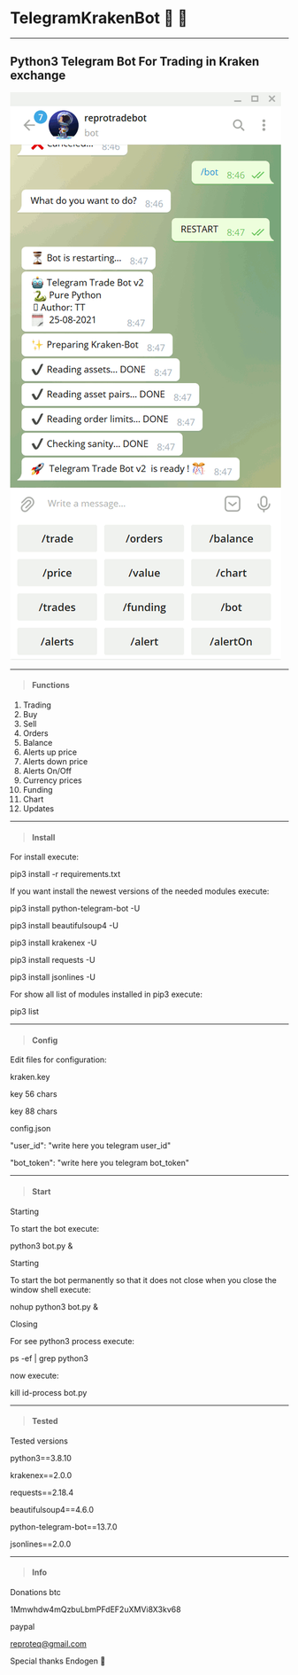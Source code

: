# TelegramKrakenBot   🤖 💱
---
## Python3 Telegram Bot For Trading in Kraken exchange

![alt tag](https://github.com/reproteq/TelegramKrakenBot/blob/main/TelegramKrakenBot.gif) 

---

> #### Functions

1. Trading
2. Buy
3. Sell
4. Orders 
5. Balance
6. Alerts up price 
7. Alerts down price 
8. Alerts On/Off
9. Currency prices 
10. Funding 
11. Chart 
12. Updates

---
> #### Install
For install execute:

pip3 install -r requirements.txt


If you want install the newest versions of the needed modules execute:

pip3 install python-telegram-bot -U

pip3 install beautifulsoup4 -U

pip3 install krakenex -U

pip3 install requests -U

pip3 install jsonlines -U

For show all list of modules installed in pip3 execute:

pip3 list


---
> #### Config

Edit files for configuration:

kraken.key

key 56 chars

key 88 chars




config.json

"user_id": "write here you telegram user_id"

"bot_token": "write here you telegram bot_token"


---
> #### Start

Starting

To start the bot execute:

python3 bot.py &



Starting

To start the bot permanently so that it does not close when you close the window shell execute:

nohup python3 bot.py &



Closing

For see python3 process execute:

ps -ef | grep python3

now execute:

kill id-process bot.py


---
> #### Tested

Tested versions

python3==3.8.10

krakenex==2.0.0

requests==2.18.4

beautifulsoup4==4.6.0

python-telegram-bot==13.7.0

jsonlines==2.0.0


---
> #### Info

Donations btc

1Mmwhdw4mQzbuLbmPFdEF2uXMVi8X3kv68

paypal 

reproteq@gmail.com

Special thanks Endogen 🖖

